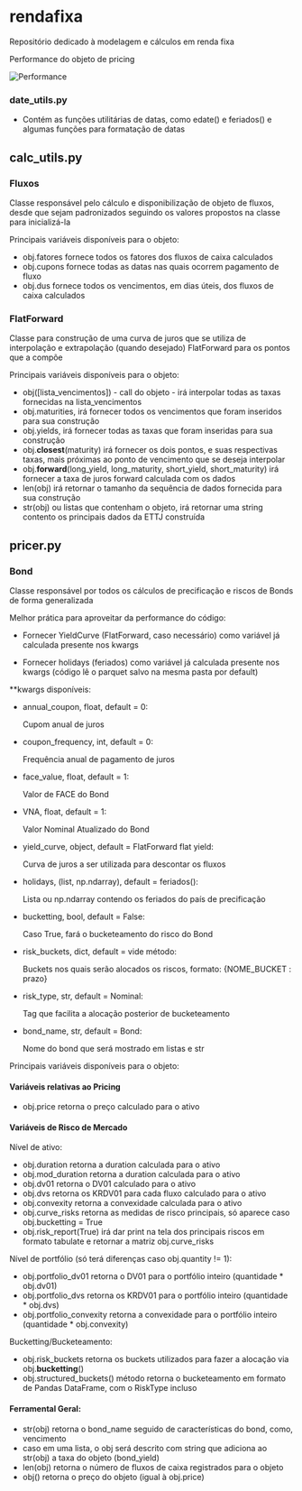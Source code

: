 # rendafixa
Repositório dedicado à modelagem e cálculos em renda fixa

Performance do objeto de pricing

<img src="[https://github.com/milton-rocha/rendafixa/tree/main/example_images/performance_codigo.png](https://github.com/milton-rocha/rendafixa/blob/86559dc44a94be9b96315b9125575181f89ddd08/example_images/performance_codigo.png" alt="Performance" title="Gráfico 1. Performance">

### date_utils.py
- Contém as funções utilitárias de datas, como edate() e feriados() e algumas funções para formatação de datas

## calc_utils.py
### Fluxos
Classe responsável pelo cálculo e disponibilização de objeto de fluxos, desde que sejam padronizados seguindo os valores propostos na classe para inicializá-la

Principais variáveis disponíveis para o objeto:
- obj.fatores fornece todos os fatores dos fluxos de caixa calculados
- obj.cupons fornece todas as datas nas quais ocorrem pagamento de fluxo
- obj.dus fornece todos os vencimentos, em dias úteis, dos fluxos de caixa calculados

### FlatForward
Classe para construção de uma curva de juros que se utiliza de interpolação e extrapolação (quando desejado) FlatForward para os pontos que a compõe

Principais variáveis disponíveis para o objeto:
- obj([lista_vencimentos]) - call do objeto - irá interpolar todas as taxas fornecidas na lista_vencimentos
- obj.maturities, irá fornecer todos os vencimentos que foram inseridos para sua construção
- obj.yields, irá fornecer todas as taxas que foram inseridas para sua construção
- obj.__closest__(maturity) irá fornecer os dois pontos, e suas respectivas taxas, mais próximas ao ponto de vencimento que se deseja interpolar
- obj.__forward__(long_yield, long_maturity, short_yield, short_maturity) irá fornecer a taxa de juros forward calculada com os dados
- len(obj) irá retornar o tamanho da sequência de dados fornecida para sua construção
- str(obj) ou listas que contenham o objeto, irá retornar uma string contento os principais dados da ETTJ construída

## pricer.py
### Bond
Classe responsável por todos os cálculos de precificação e riscos de Bonds de forma generalizada

Melhor prática para aproveitar da performance do código:

- Fornecer YieldCurve (FlatForward, caso necessário) como variável já calculada presente nos kwargs

- Fornecer holidays (feriados) como variável já calculada presente nos kwargs (código lê o parquet salvo na mesma pasta por default)

**kwargs disponíveis:

  - annual_coupon, float, default = 0:
  
      Cupom anual de juros
      
  - coupon_frequency, int, default = 0:
  
      Frequência anual de pagamento de juros
      
  - face_value, float, default = 1:
  
      Valor de FACE do Bond
      
  - VNA, float, default = 1:
  
      Valor Nominal Atualizado do Bond
      
  - yield_curve, object, default = FlatForward flat yield:
  
      Curva de juros a ser utilizada para descontar os fluxos
      
  - holidays, (list, np.ndarray), default = feriados():
  
      Lista ou np.ndarray contendo os feriados do país de precificação
      
  - bucketting, bool, default = False:
  
      Caso True, fará o bucketeamento do risco do Bond
      
  - risk_buckets, dict, default = vide método:
  
      Buckets nos quais serão alocados os riscos, formato:
          {NOME_BUCKET : prazo}
          
  - risk_type, str, default = Nominal:
  
      Tag que facilita a alocação posterior de bucketeamento
      
  - bond_name, str, default = Bond:
  
      Nome do bond que será mostrado em listas e str
      

Principais variáveis disponíveis para o objeto:

#### Variáveis relativas ao Pricing

- obj.price retorna o preço calculado para o ativo

#### Variáveis de Risco de Mercado

Nível de ativo:

- obj.duration retorna a duration calculada para o ativo
- obj.mod_duration retorna a duration calculada para o ativo
- obj.dv01 retorna o DV01 calculado para o ativo
- obj.dvs retorna os KRDV01 para cada fluxo calculado para o ativo
- obj.convexity retorna a convexidade calculada para o ativo
- obj.curve_risks retorna as medidas de risco principais, só aparece caso obj.bucketting = True
- obj.risk_report(True) irá dar print na tela dos principais riscos em formato tabulate e retornar a matriz obj.curve_risks

Nível de portfólio (só terá diferenças caso obj.quantity != 1):

- obj.portfolio_dv01 retorna o DV01 para o portfólio inteiro (quantidade * obj.dv01)
- obj.portfolio_dvs retorna os KRDV01 para o portfólio inteiro (quantidade * obj.dvs)
- obj.portfolio_convexity retorna a convexidade para o portfólio inteiro (quantidade * obj.convexity)

Bucketting/Bucketeamento:

- obj.risk_buckets retorna os buckets utilizados para fazer a alocação via obj.__bucketting__()
- obj.structured_buckets() método retorna o bucketeamento em formato de Pandas DataFrame, com o RiskType incluso

#### Ferramental Geral:

- str(obj) retorna o bond_name seguido de características do bond, como, vencimento
- caso em uma lista, o obj será descrito com string que adiciona ao str(obj) a taxa do objeto (bond_yield)
- len(obj) retorna o número de fluxos de caixa registrados para o objeto
- obj() retorna o preço do objeto (igual à obj.price)
